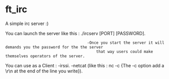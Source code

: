 # ft_irc

A simple irc server :)

You can launch the server like this : ./ircserv [PORT] [PASSWORD].
									
										-Once you start the server it will demands you the password for the the server
											that way users could make themselves operators of the server.

You can use as a Client : 
							-irssi.
							-netcat (like this : nc -c {The -c option add a \r\n at the end of the line you write}).